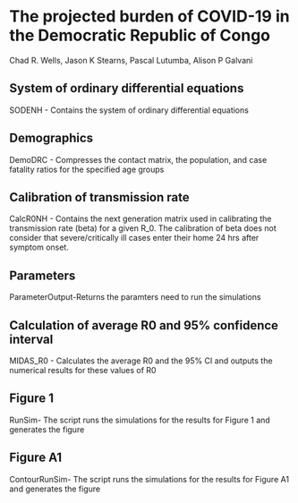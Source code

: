 # The projected burden of COVID-19 in the Democratic Republic of Congo
Chad R. Wells, Jason K Stearns, Pascal Lutumba, Alison P Galvani

## System of ordinary differential equations
SODENH - Contains the system of ordinary differential equations
## Demographics
DemoDRC - Compresses the contact matrix, the population, and case fatality ratios for the specified age groups
## Calibration of transmission rate
CalcR0NH - Contains the next generation matrix used in calibrating the transmission rate (beta) for a given R_0. The calibration of beta does not consider that severe/critically ill cases enter their home 24 hrs after symptom onset.
## Parameters
ParameterOutput-Returns the paramters need to run the simulations
## Calculation of average R0 and 95% confidence interval
MIDAS_R0 - Calculates the average R0 and the 95% CI and outputs the numerical results for these values of R0
## Figure 1
RunSim- The script runs the simulations  for the results for Figure 1 and generates the figure
## Figure A1
ContourRunSim- The script runs the simulations  for the results for Figure A1 and generates the figure
